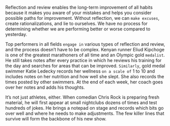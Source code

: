 Reflection and review enables the long-term improvement of all
habits because it makes you aware of your mistakes and helps you
consider possible paths for improvement. Without reflection, we can
`make excuses`, create rationalizations, and lie to ourselves. We have no
process for determining whether we are performing better or worse
compared to yesterday.

Top performers in all fields `engage in` various types of reflection and
review, and the process doesn’t have to be complex. Kenyan runner
Eliud Kipchoge is one of the greatest marathoners of all time and an
Olympic gold `medalist`. He still takes notes after every practice in
which he reviews his training for the day and searches for areas that
can be improved. `Similarly`, gold medal swimmer Katie Ledecky
records her wellness `on a scale of` 1 to 10 and includes notes on her
nutrition and how well she slept. She also records the times posted by
other swimmers. At the end of each week, her coach goes over her
notes and adds his thoughts.

It’s not just athletes, either. When comedian Chris Rock is
preparing fresh material, he will first appear at small nightclubs
dozens of times and test hundreds of jokes. He brings a notepad on
stage and records which bits go over well and where he needs to make
adjustments. The few killer lines that survive will form the backbone of
his new show.